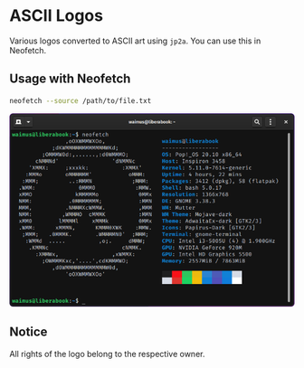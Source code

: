 # ASCII Logos
Various logos converted to ASCII art using `jp2a`. You can use this in Neofetch.

## Usage with Neofetch
```bash
neofetch --source /path/to/file.txt
```
![neofetch](./img/neofetch.png)

## Notice
All rights of the logo belong to the respective owner.
